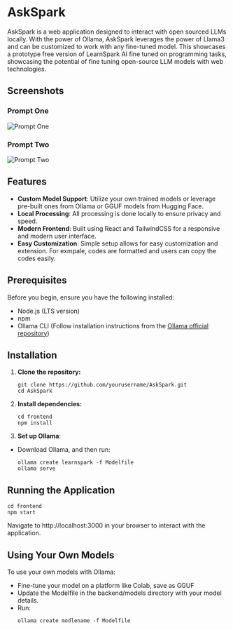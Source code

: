 # AskSpark

AskSpark is a web application designed to interact with open sourced LLMs locally. With the power of Ollama, AskSpark leverages the power of Llama3 and can be customized to work with any fine-tuned model. This showcases a prototype free version of LearnSpark AI fine tuned on programming tasks, showcasing the potential of fine tuning open-source LLM models with web technologies.

## Screenshots

### Prompt One
![Prompt One](https://github.com/heming277/AskSpark/screenshots/Picture1.png)

### Prompt Two
![Prompt Two](https://github.com/heming277/AskSpark/screenshots/Picture2.png)


## Features

- **Custom Model Support**: Utilize your own trained models or leverage pre-built ones from Ollama or GGUF models from Hugging Face.
- **Local Processing**: All processing is done locally to ensure privacy and speed.
- **Modern Frontend**: Built using React and TailwindCSS for a responsive and modern user interface.
- **Easy Customization**: Simple setup allows for easy customization and extension. For exmpale, codes are formatted and users can copy the codes easily. 

## Prerequisites

Before you begin, ensure you have the following installed:
- Node.js (LTS version)
- npm 
- Ollama CLI (Follow installation instructions from the [Ollama official repository](https://ollama.com/install))

## Installation

1. **Clone the repository:**
   ```
   git clone https://github.com/yourusername/AskSpark.git
   cd AskSpark
   ```

2. **Install dependencies:**
   ```
   cd frontend
   npm install
   ```

3. **Set up Ollama**:
- Download Ollama, and then run:
  ```
  ollama create learnspark -f Modelfile
  ollama serve
  ```


## Running the Application
   ```
   cd frontend 
   npm start
   ```
   Navigate to http://localhost:3000 in your browser to interact with the application.

## Using Your Own Models
To use your own models with Ollama:
- Fine-tune your model on a platform like Colab, save as GGUF
- Update the Modelfile in the backend/models directory with your model details. 
- Run:
  ```
  ollama create modlename -f Modelfile
  ```